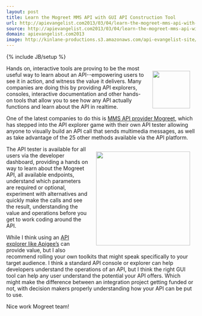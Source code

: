 ```yaml
---
layout: post
title: Learn the Mogreet MMS API with GUI API Construction Tool
url: http://apievangelist.com2013/03/04/learn-the-mogreet-mms-api-with-gui-api-construction-tool/
source: http://apievangelist.com2013/03/04/learn-the-mogreet-mms-api-with-gui-api-construction-tool/
domain: apievangelist.com2013
image: http://kinlane-productions.s3.amazonaws.com/api-evangelist-site/blog/mogreet-logo.jpg
---
```

{% include JB/setup %}
<p><a href="http://www.mogreet.com/" target="_blank"><img style="padding: 15px;" src="https://s3.amazonaws.com/kinlane-productions/api-evangelist/mogreet/mogreet-logo.jpg" alt="" width="100" align="right" /></a></p>
<p>Hands on, interactive tools are proving to be the most useful way to learn about an API--empowering users to see it in action, and witness the value it delivers.  Many companies are doing this by providing API explorers, consoles, interactive documentation and other hands-on tools that allow you to see how any API actually functions and learn about the API in realtime.</p>
<p>One of the latest companies to do this is <a title="MMS API Provider" href="http://www.mogreet.com/">MMS API provider Mogreet</a>, which has stepped into the API explorer game with their own API tester allowing anyone to visually build an API call that sends multimedia messages, as well as take advantage of the 25 other methods available via the API platform.</p>
<p><a href="http://www.mogreet.com/" target="_blank"><img style="padding: 15px;" src="https://s3.amazonaws.com/kinlane-productions/api-evangelist/mogreet/mogreet-api-tester.jpg" alt="" width="250" align="right" /></a></p>
<p>The API tester is available for all users via the developer dashboard, providing a hands on way to learn about the Mogreet API, all available endpoints, understand which parameters are required or optional, experiment with alternatives and quickly make the calls and see the result, understanding the value and operations before you get to work coding around the API.</p>
<p>While I think using an <a href="http://apigee.com/docs/consoletogo/">API explorer like Apigee&rsquo;s</a> can provide value, but I also recommend rolling your own toolkits that might speak specifically to your target audience.  I think a standard API console or explorer can help developers understand the operations of an API, but I think the right GUI tool can help any user understand the potential your API offers.  Which might make the difference between an integration project getting funded or not, with decision makers properly understanding how your API can be put to use.</p>
<p>Nice work Mogreet team!</p>
